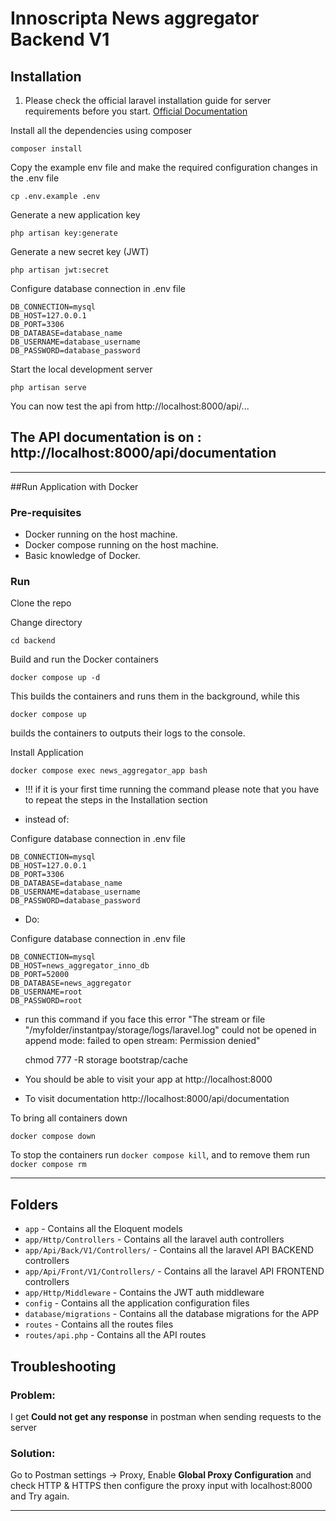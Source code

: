# Innoscripta News aggregator Backend V1

## Installation

1. Please check the official laravel installation guide for server requirements before you start. [Official Documentation](https://laravel.com/docs/5.4/installation#installation)

Install all the dependencies using composer

    composer install

Copy the example env file and make the required configuration changes in the .env file

    cp .env.example .env

Generate a new application key

    php artisan key:generate

Generate a new secret key (JWT)

    php artisan jwt:secret

Configure database connection in .env file

    DB_CONNECTION=mysql
    DB_HOST=127.0.0.1
    DB_PORT=3306
    DB_DATABASE=database_name
    DB_USERNAME=database_username
    DB_PASSWORD=database_password

Start the local development server

    php artisan serve

You can now test the api from http://localhost:8000/api/...

## The API documentation is on : http://localhost:8000/api/documentation

---

##Run Application with Docker

### Pre-requisites

- Docker running on the host machine.
- Docker compose running on the host machine.
- Basic knowledge of Docker.

### Run

Clone the repo

[//]: # (    git clone git@ssh.dev.azure.com:v3/avaliance/MyPrisme/myPrisme-backend-v2)

Change directory

    cd backend

Build and run the Docker containers

    docker compose up -d

This builds the containers and runs them in the background, while this

    docker compose up

builds the containers to outputs their logs to the console.

Install Application

    docker compose exec news_aggregator_app bash

- !!! if it is your first time running the command please note that you have to repeat the steps in the Installation section

- instead of: 

Configure database connection in .env file

    DB_CONNECTION=mysql
    DB_HOST=127.0.0.1
    DB_PORT=3306
    DB_DATABASE=database_name
    DB_USERNAME=database_username
    DB_PASSWORD=database_password


- Do: 

Configure database connection in .env file

    DB_CONNECTION=mysql
    DB_HOST=news_aggregator_inno_db
    DB_PORT=52000
    DB_DATABASE=news_aggregator
    DB_USERNAME=root
    DB_PASSWORD=root


- run this command if you face this error "The stream or file "/myfolder/instantpay/storage/logs/laravel.log" could not be opened in append mode: failed to open stream: Permission denied"


    chmod 777 -R storage bootstrap/cache

- You should be able to visit your app at http://localhost:8000

- To visit documentation http://localhost:8000/api/documentation

To bring all containers down

    docker compose down


To stop the containers run `docker compose kill`, and to remove them run `docker compose rm`

---

## Folders

- `app` - Contains all the Eloquent models
- `app/Http/Controllers` - Contains all the laravel auth controllers
- `app/Api/Back/V1/Controllers/` - Contains all the laravel API BACKEND controllers
- `app/Api/Front/V1/Controllers/` - Contains all the laravel API FRONTEND controllers
- `app/Http/Middleware` - Contains the JWT auth middleware
- `config` - Contains all the application configuration files
- `database/migrations` - Contains all the database migrations for the APP
- `routes` - Contains all the routes files
- `routes/api.php`  - Contains all the API routes

## Troubleshooting

### Problem:

I get **Could not get any response** in postman when sending requests to the server

### Solution:

Go to Postman settings -> Proxy, Enable **Global Proxy Configuration** and check HTTP & HTTPS then configure the proxy input with localhost:8000 and Try again.

---
